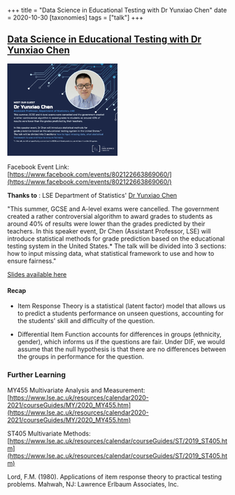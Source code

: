 +++
title = "Data Science in Educational Testing with Dr Yunxiao Chen"
date = 2020-10-30
[taxonomies]
tags = ["talk"]
+++

## [Data Science in Educational Testing with Dr Yunxiao Chen](https://www.facebook.com/events/802122663869060/)

<img src = "/2020/event-banners/data-science-educational-testing.png" height=20% width=50%> 


Facebook Event Link: [https://www.facebook.com/events/802122663869060/](https://www.facebook.com/events/802122663869060/)

**Thanks to** :  LSE Department of Statistics' [Dr Yunxiao Chen](https://www.lse.ac.uk/Statistics/People/Yunxiao-Chen)

"This summer, GCSE and A-level exams were cancelled. The government created a rather controversial algorithm to award grades to students as around 40% of results were lower than the grades predicted by their teachers.
In this speaker event, Dr Chen (Assistant Professor, LSE) will introduce statistical methods for grade prediction based on the educational testing system in the United States.* The talk will be divided into 3 sections: how to input missing data, what statistical framework to use and how to ensure fairness."

[Slides available here](/2020/slides/educationaltesting.pdf)

#### Recap

- Item Response Theory is a statistical (latent factor) model that allows us to predict a students performance on unseen questions, accounting for the students' skill and difficulty of the question.

- Differential Item Function accounts for differences in groups (ethnicity, gender), which informs us if the questions are fair. Under DIF, we would assume that the null hypothesis is that there are no differences between the groups in performance for the question.


### Further Learning

MY455 Multivariate Analysis and Measurement: [https://www.lse.ac.uk/resources/calendar2020-2021/courseGuides/MY/2020_MY455.htm](https://www.lse.ac.uk/resources/calendar2020-2021/courseGuides/MY/2020_MY455.htm)

ST405 Multivariate Methods: [https://www.lse.ac.uk/resources/calendar/courseGuides/ST/2019_ST405.htm](https://www.lse.ac.uk/resources/calendar/courseGuides/ST/2019_ST405.htm)

Lord, F.M. (1980). Applications of item response theory to practical testing problems. Mahwah, NJ: Lawrence Erlbaum Associates, Inc.


